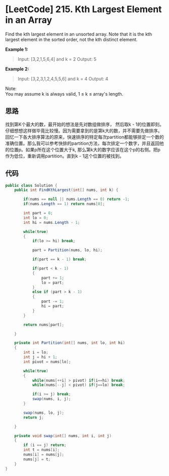 # [LeetCode] 215. Kth Largest Element in an Array

Find the kth largest element in an unsorted array. Note that it is the kth largest element in the sorted order, not the kth distinct element.

**Example 1:**

>Input: [3,2,1,5,6,4] and k = 2
Output: 5

**Example 2:**

>Input: [3,2,3,1,2,4,5,5,6] and k = 4
Output: 4

Note:  
You may assume k is always valid, 1 ≤ k ≤ array's length.

## 思路

找到第K个最大的数，最开始的想法是先对数组做排序， 然后取k - 1的位置即刻。仔细想想这样做毕竟比较慢。因为需要拿到的是第k大的数，并不需要先做排序。回忆一下各大排序算法的原来，快速排序的特定每次partition都能够排定一个数的准确位置。那么我可以参考快排的partition方法，每次排定一个数字，并且返回他的位置p。如果p所在这个位置大于k, 那么第k大的数字应该在这个p的右侧。把p作为低位，重新调用partition。直到k - 1这个位置的被找到。

## 代码

``` csharp
public class Solution {
    public int FindKthLargest(int[] nums, int k) {

        if(nums == null || nums.Length == 0) return -1;
        if(nums.Length == 1) return nums[0];

        int part = 0;
        int lo = 0;
        int hi = nums.Length - 1;

        while(true)
        {
            if(lo >= hi) break;

            part = Partition(nums, lo, hi);

            if(part == k - 1) break;

            if(part < k - 1)
            {
                part += 1;
                lo = part;
            }
            else if (part > k - 1)
            {
                part -= 1;
                hi = part;
            }
        }

        return nums[part];

    }

    private int Partition(int[] nums, int lo, int hi)
    {
        int i = lo;
        int j = hi + 1;
        int pivot = nums[lo];

        while(true)
        {
            while(nums[++i] > pivot) if(i==hi) break;
            while(nums[--j] < pivot) if(j==lo) break;

            if(i >= j) break;
            swap(nums, i, j);
        }

        swap(nums, lo, j);
        return j;

    }

    private void swap(int[] nums, int i, int j)
    {
        if (i == j) return;
        int t = nums[i];
        nums[i] = nums[j];
        nums[j] = t;
    }
}
```
